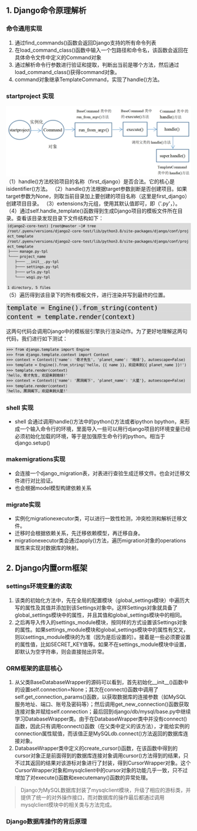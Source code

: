 ## 1. Django命令原理解析

### 命令通用实现

1. 通过find_commands()函数会返回Django支持的所有命令列表
2. 在load_command_class()函数中输入一个包路径和命令名，该函数会返回在具体命令文件中定义的Command对象
3. 通过解析命令行参数进行验证和提取，判断出当前是哪个方法，然后通过load_command_class()获得command对象。
4. command对象继承TemplateCommand，实现了handle()方法。

### startproject 实现
![](../youdaonote-images/Pasted%20image%2020230529165201.png)
（1）handle()方法校验项目的名称（first_django）是否合法。它的核心是isidentifier()方法。
（2）handle()方法根据target参数刞断是否创建项目。如果target参数为None，则取当前目录加上要创建的项目名称（这里是first_django）创建项目目录。
（3）extensions为元组，使用其默认值即可，即（'.py'，）。
（4）通过self.handle_template()函数得到生成Django项目的模板文件所在目录。查看该目录发现目录下文件结构如下：
![](../youdaonote-images/Pasted%20image%2020230529165759.png)
（5）遍历得到该目录下的所有模板文件，进行渲染并写到最终的位置。

![](../youdaonote-images/Pasted%20image%2020230529165954.png)

这两句代码会调用Django中的模板层引擎执行渲染动作。为了更好地理解这两句代码，我们进行如下测试：

![](../youdaonote-images/Pasted%20image%2020230529170009.png)

### shell 实现
- shell 会通过调用handle()方法中的python()方法或者ipython bpython，来形成一个输入命令行的环境，里面导入一些可以用行django项目的环境变量已经必须初始化加载的环境，等于是加强原生命令行的python。相当于django.setup()

### makemigrations实现
- 会连接一个django_migration表，对表进行查验生成迁移文件。也会对迁移文件进行对比验证。
- 也会根据model模型构建依赖关系

### migrate实现
- 实例化migrationexecutor类，可以进行一致性检测，冲突检测和解析迁移文件。
- 迁移时会根据依赖关系，先迁移依赖模型，再迁移自身。
- migrationexecutor类会通过apply()方法，遍历migration对象的operations属性来实现对数据库的映射。

## 2. Django内置orm框架

### settings环境变量的读取

1. 该类的初始化方法中，先在全局的配置模块（global_settings模块）中遍历大写的属性及其值并添加到该Settings对象中。这样Settings对象就具备了global_settings模块中的属性，并且其值和global_settings模块中的相同。
2. 之后再导入传入的settings_module模块，按同样的方式设置该Settings对象的属性。如果settings_module模块和global_settings模块中的属性有交叉，则以settings_module模块的为准（因为是后设置的）。接着是一些必须要设置的属性值，比如SECRET_KEY值等。如果不在settings_module模块中设置，即默认为空字符串，则会直接抛出异常。

### ORM框架的底层核心

1. 从父类BaseDatabaseWrapper的源码可以看到，首先初始化__init__()函数中的设置self.connection=None；其次在connect()函数中调用了self.get_connection_params()函数，以获取数据库的连接参数（如MySQL服务地址、端口、账号及密码等）；然后调用get_new_connection()函数获取连接对象并赋给self.connection；最后回到django/db/mysql/base.py中继续学习DatabaseWrapper类。由于在DatabaseWrapper类中并没有connect()函数，因此只有调用connect()函数（在父类中定义的该方法），才能给实例的connection属性赋值，而该值正是MySQLdb.connect()方法返回的数据库连接对象。
2. DatabaseWrapper类中定义的create_cursor()函数，在该函数中得到的cursor对象正是前面得到的数据库连接对象调用cursor()方法得到的结果，只不过其返回的结果对该游标对象进行了封装，得到CursorWrapper对象。这个CursorWrapper对象和mysqlclient中的cursor对象的功能几乎一致，只不过增加了对execute()函数和executemany()函数的异常处理。

> Django为MySQL数据库封装了mysqlclient模块，升级了相应的游标类，并提供了统一的对外操作接口，而对数据库的操作最后都通过调用mysqlclient模块中的相关类与方法完成。

### Django数据库操作的背后原理

